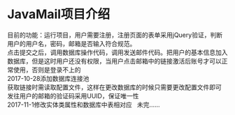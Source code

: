 # JavaMail项目介绍
目前的功能：运行项目，用户需要注册，注册页面的表单采用jQuery验证，判断用户的用户名，密码，邮箱是否输入符合规范。  
点击提交之后，调用数据库操作代码，调用发送邮件代码。把用户的基本信息加入数据库，但是这时用户还没有权限，当用户点击邮箱中的链接激活后账号才可以正常使用，否则是登录不上的  
2017-10-28添加数据库连接池  
获取链接时需读取配置文件，这样在更改数据库的时候只需要更改配置文件即可  
发往用户的邮箱的验证码采用UUID，保证唯一性  
2017-11-1修改实体类属性和数据库中表相对应  
未完……
